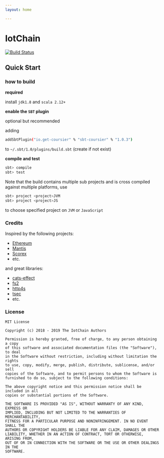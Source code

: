 ```yaml
---
layout: home

---
```


# IotChain
[![Build Status](https://travis-ci.org/iot-block/iotchain.svg?branch=master)](https://travis-ci.org/iot-block/iotchain)


## Quick Start

### how to build
**required**

install `jdk1.8` and `scala 2.12+`

**enable the `SBT` plugin** 

optional but recommended

adding
```bash
addSbtPlugin("io.get-coursier" % "sbt-coursier" % "1.0.3")
```
to `~/.sbt/1.0/plugins/build.sbt` (create if not exist)  

**compile and test**
```bash
sbt> compile
sbt> test 
```

Note that the build contains multiple sub projects and is cross compiled against multiple platforms, use

```bash
sbt> project <project>JVM
sbt> project <project>JS
```
to choose specified project on `JVM` or `JavaScript`

### Credits

Inspired by the following projects:
- [Ethereum](https://github.com/ethereum/go-ethereum)
- [Mantis](https://github.com/input-output-hk/mantis)
- [Scorex](https://github.com/ScorexFoundation/Scorex)
- etc.

and great libraries:
- [cats-effect](https://github.com/typelevel/cats-effect)
- [fs2](https://github.com/functional-streams-for-scala/fs2)
- [http4s](https://github.com/http4s/http4s)
- [tsec](https://github.com/jmcardon/tsec)
- etc.

### License
```
MIT License

Copyright (c) 2018 - 2019 The IotChain Authors

Permission is hereby granted, free of charge, to any person obtaining a copy
of this software and associated documentation files (the "Software"), to deal
in the Software without restriction, including without limitation the rights
to use, copy, modify, merge, publish, distribute, sublicense, and/or sell
copies of the Software, and to permit persons to whom the Software is
furnished to do so, subject to the following conditions:

The above copyright notice and this permission notice shall be included in all
copies or substantial portions of the Software.

THE SOFTWARE IS PROVIDED "AS IS", WITHOUT WARRANTY OF ANY KIND, EXPRESS OR
IMPLIED, INCLUDING BUT NOT LIMITED TO THE WARRANTIES OF MERCHANTABILITY,
FITNESS FOR A PARTICULAR PURPOSE AND NONINFRINGEMENT. IN NO EVENT SHALL THE
AUTHORS OR COPYRIGHT HOLDERS BE LIABLE FOR ANY CLAIM, DAMAGES OR OTHER
LIABILITY, WHETHER IN AN ACTION OF CONTRACT, TORT OR OTHERWISE, ARISING FROM,
OUT OF OR IN CONNECTION WITH THE SOFTWARE OR THE USE OR OTHER DEALINGS IN THE
SOFTWARE.
```
